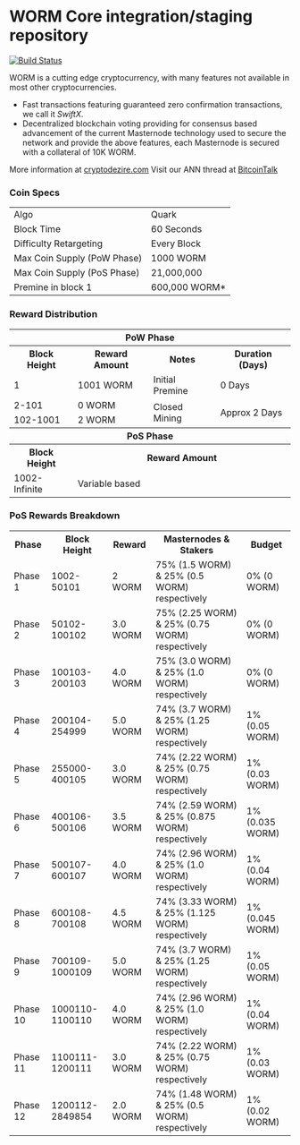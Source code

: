 WORM Core integration/staging repository
=====================================

[![Build Status](https://travis-ci.org/cryptodezire/WORM.svg?branch=master)](https://travis-ci.org/cryptodezire/WORM)

WORM is a cutting edge cryptocurrency, with many features not available in most other cryptocurrencies.
- Fast transactions featuring guaranteed zero confirmation transactions, we call it _SwiftX_.
- Decentralized blockchain voting providing for consensus based advancement of the current Masternode
  technology used to secure the network and provide the above features, each Masternode is secured
  with a collateral of 10K WORM.

More information at [cryptodezire.com](https://cryptodezire.com/) Visit our ANN thread at [BitcoinTalk](https://bitcointalk.org/index.php?topic=5056088)

### Coin Specs
<table>
<tr><td>Algo</td><td>Quark</td></tr>
<tr><td>Block Time</td><td>60 Seconds</td></tr>
<tr><td>Difficulty Retargeting</td><td>Every Block</td></tr>
<tr><td>Max Coin Supply (PoW Phase)</td><td>1000 WORM</td></tr>
<tr><td>Max Coin Supply (PoS Phase)</td><td>21,000,000</td></tr>
<tr><td>Premine in block 1</td><td>600,000 WORM*</td></tr>
</table>

### Reward Distribution

<table>
<th colspan=4>PoW Phase</th>
<tr><th>Block Height</th><th>Reward Amount</th><th>Notes</th><th>Duration (Days)</th></tr>
<tr><td>1</td><td>1001 WORM</td><td>Initial Premine</td><td>0 Days</td></tr>
<tr><td>2-101</td><td>0 WORM</td><td rowspan=2>Closed Mining</td><td rowspan=2> Approx 2 Days</td></tr>
<tr><td>102-1001</td><td>2 WORM</td></tr>
<tr><th colspan=4>PoS Phase</th></tr>
<tr><th>Block Height</th><th colspan=3>Reward Amount</th></tr>
<tr><td>1002-Infinite</td><td colspan=3>Variable based</td></tr>
</table>

### PoS Rewards Breakdown

<table>
<th>Phase</th><th>Block Height</th><th>Reward</th><th>Masternodes & Stakers</th><th>Budget</th>
<tr><td>Phase 1</td><td>1002-50101</td><td>2 WORM</td><td>75% (1.5 WORM) & 25% (0.5 WORM) respectively</td><td>0% (0 WORM)</td></tr>
<tr><td>Phase 2</td><td>50102-100102</td><td>3.0 WORM</td><td>75% (2.25 WORM) & 25% (0.75 WORM) respectively</td><td>0% (0 WORM)</td></tr>
<tr><td>Phase 3</td><td>100103-200103</td><td>4.0 WORM</td><td>75% (3.0 WORM) & 25% (1.0 WORM) respectively</td><td>0% (0 WORM)</td></tr>
<tr><td>Phase 4</td><td>200104-254999</td><td>5.0 WORM</td><td>74% (3.7 WORM) & 25% (1.25 WORM) respectively</td><td>1% (0.05 WORM)</td></tr>
<tr><td>Phase 5</td><td>255000-400105</td><td>3.0 WORM</td><td>74% (2.22 WORM) & 25% (0.75 WORM) respectively</td><td>1% (0.03 WORM)</td></tr>
<tr><td>Phase 6</td><td>400106-500106</td><td>3.5 WORM</td><td>74% (2.59 WORM) & 25% (0.875 WORM) respectively</td><td>1% (0.035 WORM)</td></tr>
<tr><td>Phase 7</td><td>500107-600107</td><td>4.0 WORM</td><td>74% (2.96 WORM) & 25% (1.0 WORM) respectively</td><td>1% (0.04 WORM)</td></tr>
<tr><td>Phase 8</td><td>600108-700108</td><td>4.5 WORM</td><td>74% (3.33 WORM) & 25% (1.125 WORM) respectively</td><td>1% (0.045 WORM)</td></tr>
<tr><td>Phase 9</td><td>700109-1000109</td><td>5.0 WORM</td><td>74% (3.7 WORM) & 25% (1.25 WORM) respectively</td><td>1% (0.05 WORM)</td></tr>
<tr><td>Phase 10</td><td>1000110-1100110</td><td>4.0 WORM</td><td>74% (2.96 WORM) & 25% (1.0 WORM) respectively</td><td>1% (0.04 WORM)</td></tr>
<tr><td>Phase 11</td><td>1100111-1200111</td><td>3.0 WORM</td><td>74% (2.22 WORM) & 25% (0.75 WORM) respectively</td><td>1% (0.03 WORM)</td></tr>
<tr><td>Phase 12</td><td>1200112-2849854</td><td>2.0 WORM</td><td>74% (1.48 WORM) & 25% (0.5 WORM) respectively</td><td>1% (0.02 WORM)</td></tr>
</table>

